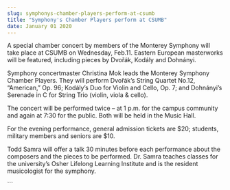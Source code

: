 ```yaml
---
slug: symphonys-chamber-players-perform-at-csumb
title: "Symphony's Chamber Players perform at CSUMB"
date: January 01 2020
---
```


 
<p>
  A special chamber concert by members of the Monterey Symphony will take place
  at CSUMB on Wednesday, Feb.11. Eastern European masterworks will be featured,
  including pieces by Dvořák, Kodály and Dohnányi.
</p>
<p>
  Symphony concertmaster Christina Mok leads the Monterey Symphony Chamber
  Players. They will perform Dvořák’s String Quartet No.12, “American,” Op. 96;
  Kodály’s Duo for Violin and Cello, Op. 7; and Dohnányi’s Serenade in C for
  String Trio &#40;violin, viola &amp; cello&#41;.
</p>
<p>
  The concert will be performed twice – at 1 p.m. for the campus community and
  again at 7:30 for the public. Both will be held in the Music Hall.
</p>
<p>
  For the evening performance, general admission tickets are $20; students,
  military members and seniors are $10.
</p>
<p>
  Todd Samra will offer a talk 30 minutes before each performance about the
  composers and the pieces to be performed. Dr. Samra teaches classes for the
  university’s Osher Lifelong Learning Institute and is the resident
  musicologist for the symphony.
</p>
```

